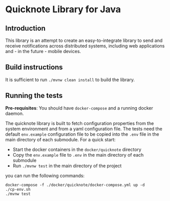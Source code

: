 # Quicknote Library for Java
## Introduction
This library is an attempt to create an easy-to-integrate library
to send and receive notifications across distributed systems, including
web applications and - in the future - mobile devices.

## Build instructions
It is sufficient to run `./mvnw clean install` to build the library.

## Running the tests

**Pre-requisites**: You should have `docker-compose` and a running docker daemon.

The quicknote library is built to fetch configuration properties
from the system environment and from a yaml configuration file.
The tests need the default `env.example` configuration file to be copied
into the `.env` file in the main directory of each submodule.
For a quick start:
* Start the docker containers in the `docker/quicknote` directory
* Copy the `env.example` file to `.env` in the main directory of each submodule
* Run `./mvnw test` in the main directory of the project

you can run the following commands:
```
docker-compose -f ./docker/quicknote/docker-compose.yml up -d
./cp-env.sh
./mvnw test
```
